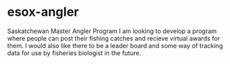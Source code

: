 # esox-angler
Saskatchewan Master Angler Program
I am looking to develop a program where people can post their fishing catches and recieve virtual awards for them.
I would also like there to be a leader board and some way of tracking data for use by fisheries biologist in the future.

